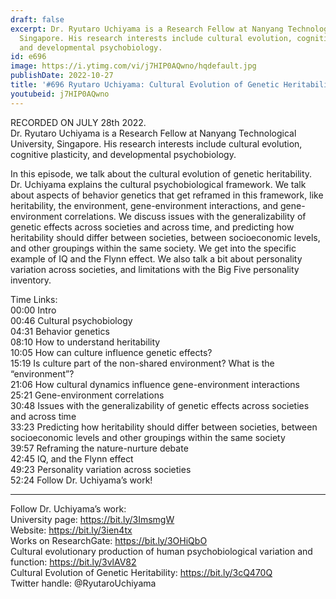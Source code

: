 ```yaml
---
draft: false
excerpt: Dr. Ryutaro Uchiyama is a Research Fellow at Nanyang Technological University,
  Singapore. His research interests include cultural evolution, cognitive plasticity,
  and developmental psychobiology.
id: e696
image: https://i.ytimg.com/vi/j7HIP0AQwno/hqdefault.jpg
publishDate: 2022-10-27
title: '#696 Ryutaro Uchiyama: Cultural Evolution of Genetic Heritability'
youtubeid: j7HIP0AQwno
---
```

RECORDED ON JULY 28th 2022.  
Dr. Ryutaro Uchiyama is a Research Fellow at Nanyang Technological University, Singapore. His research interests include cultural evolution, cognitive plasticity, and developmental psychobiology.

In this episode, we talk about the cultural evolution of genetic heritability. Dr. Uchiyama explains the cultural psychobiological framework. We talk about aspects of behavior genetics that get reframed in this framework, like heritability, the environment, gene-environment interactions, and gene-environment correlations. We discuss issues with the generalizability of genetic effects across societies and across time, and predicting how heritability should differ between societies, between socioeconomic levels, and other groupings within the same society. We get into the specific example of IQ and the Flynn effect. We also talk a bit about personality variation across societies, and limitations with the Big Five personality inventory. 

Time Links:  
00:00 Intro  
00:46  Cultural psychobiology  
04:31  Behavior genetics  
08:10  How to understand heritability  
10:05  How can culture influence genetic effects?  
15:19  Is culture part of the non-shared environment? What is the “environment”?  
21:06  How cultural dynamics influence gene-environment interactions  
25:21  Gene-environment correlations  
30:48  Issues with the generalizability of genetic effects across societies and across time  
33:23  Predicting how heritability should differ between societies, between socioeconomic levels and other groupings within the same society  
39:57  Reframing the nature-nurture debate  
42:45  IQ, and the Flynn effect  
49:23  Personality variation across societies  
52:24  Follow Dr. Uchiyama’s work!

---

Follow Dr. Uchiyama’s work:  
University page: https://bit.ly/3ImsmgW  
Website: https://bit.ly/3ien4tx  
Works on ResearchGate: https://bit.ly/3OHiQbO  
Cultural evolutionary production of human psychobiological variation and function: https://bit.ly/3vlAV82  
Cultural Evolution of Genetic Heritability: https://bit.ly/3cQ470Q  
Twitter handle: @RyutaroUchiyama
